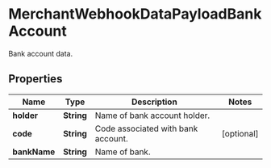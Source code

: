 

# MerchantWebhookDataPayloadBankAccount

Bank account data.

## Properties

| Name | Type | Description | Notes |
|------------ | ------------- | ------------- | -------------|
|**holder** | **String** | Name of bank account holder. |  |
|**code** | **String** | Code associated with bank account. |  [optional] |
|**bankName** | **String** | Name of bank. |  |



